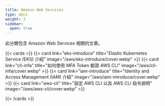 ```yaml
---
title: Amazon Web Services
type: docs
weight: 3
sidebar:
  open: true
---
```


此分類包含 Amazon Web Services 相關的文章。

<!--more-->

{{< cards >}}
{{< card link="eks-introduce" title="Elastic Kubernetes Service (EKS) 介紹" image="/aws/eks-introduce/cover.webp" >}}
{{< card link="cli-mfa" title="如何使用 MFA Token 驗證 AWS CLI" image="/aws/cli-mfa/cover.webp" >}}
{{< card link="iam-introduce" title="Identity and Access Management (IAM) 介紹" image="/aws/iam-introduce/cover.webp" >}}
{{< card link="aws-cli" title="設定 AWS CLI 以及 AWS CLI 指令說明" image="/aws/aws-cli/cover.webp" >}}

{{< /cards >}}
